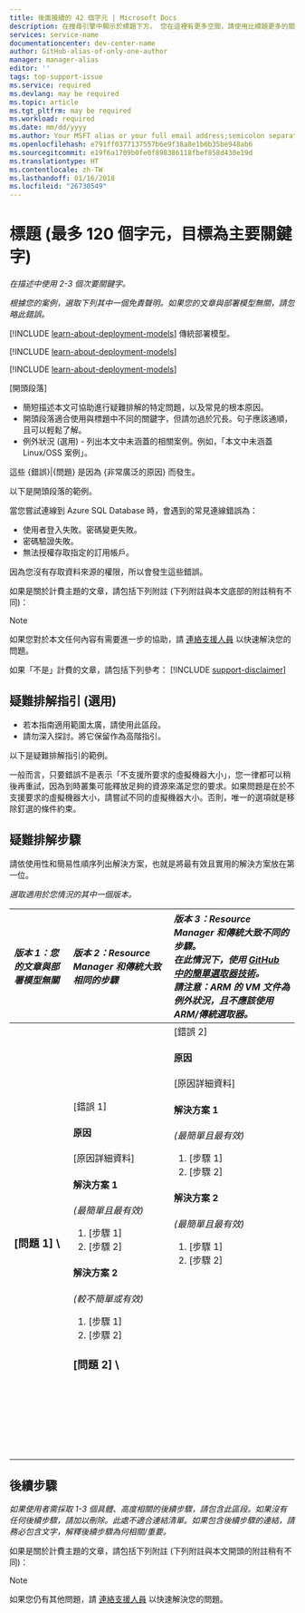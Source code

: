 ```yaml
---
title: 後面接續的 42 個字元 | Microsoft Docs
description: 在搜尋引擎中顯示於標題下方。 您在這裡有更多空間，請使用比標題更多的關鍵字和更具描述性的說明
services: service-name
documentationcenter: dev-center-name
author: GitHub-alias-of-only-one-author
manager: manager-alias
editor: ''
tags: top-support-issue
ms.service: required
ms.devlang: may be required
ms.topic: article
ms.tgt_pltfrm: may be required
ms.workload: required
ms.date: mm/dd/yyyy
ms.author: Your MSFT alias or your full email address;semicolon separates two or more
ms.openlocfilehash: e791ff0377137557b6e9f38a8e1b6b35be948ab6
ms.sourcegitcommit: e19f6a1709b0fe0f898386118fbef858d430e19d
ms.translationtype: HT
ms.contentlocale: zh-TW
ms.lasthandoff: 01/16/2018
ms.locfileid: "26730549"
---
```

# <a name="title-maximum-120-characters-target-the-primary-keyword"></a>標題 (最多 120 個字元，目標為主要關鍵字)
*在描述中使用 2-3 個次要關鍵字。*

*根據您的案例，選取下列其中一個免責聲明。如果您的文章與部署模型無關，請忽略此錯誤。*

[!INCLUDE [learn-about-deployment-models](../../includes/learn-about-deployment-models-rm-include.md)] 傳統部署模型。

[!INCLUDE [learn-about-deployment-models](../../includes/learn-about-deployment-models-classic-include.md)]

[!INCLUDE [learn-about-deployment-models](../../learn-about-deployment-models-both-include.md)]

[開頭段落]

* 簡短描述本文可協助進行疑難排解的特定問題，以及常見的根本原因。
* 開頭段落適合使用與標題中不同的關鍵字，但請勿過於冗長。句子應該通順，且可以輕鬆了解。
* 例外狀況 (選用) - 列出本文中未涵蓋的相關案例。例如，「本文中未涵蓋 Linux/OSS 案例」。

這些 {錯誤}|{問題} 是因為 {非常廣泛的原因} 而發生。

以下是開頭段落的範例。

當您嘗試連線到 Azure SQL Database 時，會遇到的常見連線錯誤為：

* 使用者登入失敗。密碼變更失敗。
* 密碼驗證失敗。
* 無法授權存取指定的訂用帳戶。

因為您沒有存取資料來源的權限，所以會發生這些錯誤。

如果是關於計費主題的文章，請包括下列附註 (下列附註與本文底部的附註稍有不同)：

> [!NOTE]
> 如果您對於本文任何內容有需要進一步的協助，請 [連絡支援人員](https://portal.azure.com/?#blade/Microsoft_Azure_Support/HelpAndSupportBlade) 以快速解決您的問題。
> 
> 

如果「不是」計費的文章，請包括下列參考：
[!INCLUDE [support-disclaimer](../../includes/support-disclaimer.md)]

## <a name="troubleshooting-guidance-optional"></a>疑難排解指引 (選用)
* 若本指南適用範圍太廣，請使用此區段。
* 請勿深入探討。將它保留作為高階指引。

以下是疑難排解指引的範例。

一般而言，只要錯誤不是表示「不支援所要求的虛擬機器大小」，您一律都可以稍後再重試，因為到時叢集可能釋放足夠的資源來滿足您的要求。如果問題是在於不支援要求的虛擬機器大小，請嘗試不同的虛擬機器大小。否則，唯一的選項就是移除釘選的條件約束。

## <a name="troubleshooting-steps"></a>疑難排解步驟
請依使用性和簡易性順序列出解決方案，也就是將最有效且實用的解決方案放在第一位。

*選取適用於您情況的其中一個版本。*

| <em>版本 1：您的文章與部署模型無關</em> | <em>版本 2：Resource Manager 和傳統大致相同的步驟</em> | <em>版本 3：Resource Manager 和傳統大致不同的步驟。 <br />在此情況下，使用 <a href="https://github.com/Azure/azure-content-pr/blob/master/contributor-guide/custom-markdown-extensions.md#simple-selectors">GitHub 中的簡單選取器技術</a>。 <br />請注意：ARM 的 VM 文件為例外狀況，且不應該使用 ARM/傳統選取器。</em> |
|:--- |:--- |:--- |
| <p><h3>[問題 1] \ |[錯誤 1]</h3><h4>原因</h4>[原因詳細資料]</p><p><h4>解決方案 1</h4><em>(最簡單且最有效)</em></p><ol><li>[步驟 1]</li><li>[步驟 2]</li></ol><p><h4>解決方案 2</h4><em>(較不簡單或有效)</em></p><ol><li>[步驟 1]</li><li>[步驟 2]</li></ol><p><h3>[問題 2] \ |[錯誤 2]</h3><h4>原因</h4>[原因詳細資料]</p><p><h4>解決方案 1</h4><em>(最簡單且最有效)</em></p><ol><li>[步驟 1]</li><li>[步驟 2]</li></ol><p><h4>解決方案 2</h4><em>(最簡單且最有效)</em></p><ol><li>[步驟 1]</li><li>[步驟 2]</li></ol><br /><br /><br /><br /><br /><br /><br /><br /><br /><br /><br /><br /><br /><br /><br /><br /> |

## <a name="next-steps"></a>後續步驟
*如果使用者需採取 1-3 個具體、高度相關的後續步驟，請包含此區段。如果沒有任何後續步驟，請加以刪除。此處不適合連結清單。如果包含後續步驟的連結，請務必包含文字，解釋後續步驟為何相關/重要。*

如果是關於計費主題的文章，請包括下列附註 (下列附註與本文開頭的附註稍有不同)：

> [!NOTE]
> 如果您仍有其他問題，請 [連絡支援人員](https://portal.azure.com/?#blade/Microsoft_Azure_Support/HelpAndSupportBlade) 以快速解決您的問題。
> 
> 

